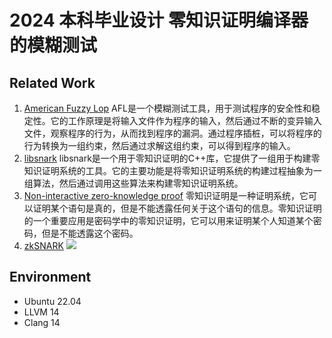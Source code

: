 # 2024 本科毕业设计 零知识证明编译器的模糊测试

## Related Work

1. [American Fuzzy Lop](https://github.com/AFLplusplus/AFLplusplus) AFL是一个模糊测试工具，用于测试程序的安全性和稳定性。它的工作原理是将输入文件作为程序的输入，然后通过不断的变异输入文件，观察程序的行为，从而找到程序的漏洞。通过程序插桩，可以将程序的行为转换为一组约束，然后通过求解这组约束，可以得到程序的输入。
2. [libsnark](https://github.com/scipr-lab/libsnark) libsnark是一个用于零知识证明的C++库，它提供了一组用于构建零知识证明系统的工具。它的主要功能是将零知识证明系统的构建过程抽象为一组算法，然后通过调用这些算法来构建零知识证明系统。
3. [Non-interactive zero-knowledge proof](https://en.wikipedia.org/wiki/Non-interactive_zero-knowledge_proof) 零知识证明是一种证明系统，它可以证明某个语句是真的，但是不能透露任何关于这个语句的信息。零知识证明的一个重要应用是密码学中的零知识证明，它可以用来证明某个人知道某个密码，但是不能透露这个密码。
4. [zkSNARK](https://medium.com/@VitalikButerin/quadratic-arithmetic-programs-from-zero-to-hero-f6d558cea649)
![](https://miro.medium.com/v2/resize:fit:640/format:webp/1*YD-ckgBfmmmRBCyVlhp8YQ.png)

## Environment

- Ubuntu 22.04
- LLVM 14
- Clang 14